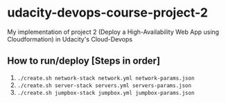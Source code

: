 # udacity-devops-course-project-2
My implementation of project 2 (Deploy a High-Availability Web App using Cloudformation) in Udacity's Cloud-Devops


## How to run/deploy [Steps in order]
1.  ```./create.sh network-stack network.yml network-params.json```
2.  ```./create.sh server-stack servers.yml servers-params.json```
3.  ```./create.sh jumpbox-stack jumpbox.yml jumpbox-params.json```
